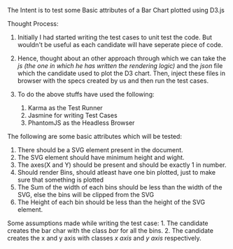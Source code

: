 
The Intent is to test some Basic attributes of a Bar Chart plotted using D3.js

Thought Process:
1. Initially I had started writing the test cases to unit test the code. 
But wouldn't be useful as each candidate will have seperate piece of code. 

2. Hence, thought about an other approach through which we can take the *js (the one in which he has written the rendering logic)* 
and the *json* file which the candidate used to plot the D3 chart. Then, inject these files in browser with the specs created by us
and then run the test cases. 

3. To do the above stuffs have used the following:
	1. Karma as the Test Runner
	2. Jasmine for writing Test Cases
	3. PhantomJS as the Headless Browser 

The following are some basic attributes which will be tested:

1. There should be a SVG element present in the document.
2. The SVG element should have minimum height and wight.
3. The axes(X and Y) should be present and should be exactly 1 in number.
4. Should render Bins, should atleast have one bin plotted, just to make sure that something is plotted
5. The Sum of the width of each bins should be less than the width of the SVG, else the bins will be clipped from the SVG
6. The Height of each bin should be less than the height of the SVG element. 


Some assumptions made while writing the test case:
	1. The candidate creates the bar char with the class *bar* for all the bins.
	2. The candidate creates the x and y axis with classes *x axis* and *y axis* respectively.
 	